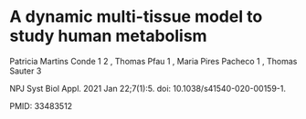 # A dynamic multi-tissue model to study human metabolism

Patricia Martins Conde  1   2 , Thomas Pfau  1 , Maria Pires Pacheco  1 , Thomas Sauter  3

NPJ Syst Biol Appl. 2021 Jan 22;7(1):5.
doi: 10.1038/s41540-020-00159-1.

PMID: 33483512 

